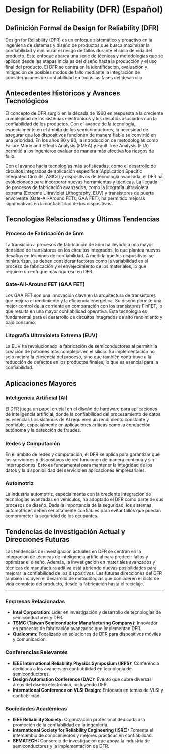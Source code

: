 # Design for Reliability (DFR) (Español)

## Definición Formal de Design for Reliability (DFR)

Design for Reliability (DFR) es un enfoque sistemático y proactivo en la ingeniería de sistemas y diseño de productos que busca maximizar la confiabilidad y minimizar el riesgo de fallos durante el ciclo de vida del producto. Este enfoque abarca una serie de técnicas y metodologías que se aplican desde las etapas iniciales del diseño hasta la producción y el uso final del producto. El DFR se centra en la identificación, evaluación y mitigación de posibles modos de fallo mediante la integración de consideraciones de confiabilidad en todas las fases del desarrollo.

## Antecedentes Históricos y Avances Tecnológicos

El concepto de DFR surgió en la década de 1960 en respuesta a la creciente complejidad de los sistemas electrónicos y los desafíos asociados con la confiabilidad de los productos. Con el avance de la tecnología, especialmente en el ámbito de los semiconductores, la necesidad de asegurar que los dispositivos funcionen de manera fiable se convirtió en una prioridad. En los años 80 y 90, la introducción de metodologías como Failure Mode and Effects Analysis (FMEA) y Fault Tree Analysis (FTA) permitió a los ingenieros evaluar de manera más efectiva los riesgos de fallo.

Con el avance hacia tecnologías más sofisticadas, como el desarrollo de circuitos integrados de aplicación específica (Application Specific Integrated Circuits, ASICs) y dispositivos de tecnología avanzada, el DFR ha evolucionado para incorporar nuevas herramientas y técnicas. La llegada de procesos de fabricación avanzados, como la litografía ultravioleta extrema (Extreme Ultraviolet Lithography, EUV) y transistores de puerta envolvente (Gate-All-Around FETs, GAA FET), ha permitido mejoras significativas en la confiabilidad de los dispositivos.

## Tecnologías Relacionadas y Últimas Tendencias

### Proceso de Fabricación de 5nm

La transición a procesos de fabricación de 5nm ha llevado a una mayor densidad de transistores en los circuitos integrados, lo que plantea nuevos desafíos en términos de confiabilidad. A medida que los dispositivos se miniaturizan, se deben considerar factores como la variabilidad en el proceso de fabricación y el envejecimiento de los materiales, lo que requiere un enfoque más riguroso en DFR.

### Gate-All-Around FET (GAA FET)

Los GAA FET son una innovación clave en la arquitectura de transistores que mejora el rendimiento y la eficiencia energética. Su diseño permite una mejor control de la corriente en comparación con los transistores FinFET, lo que resulta en una mayor confiabilidad operativa. Esta tecnología es fundamental para el desarrollo de circuitos integrados de alto rendimiento y bajo consumo.

### Litografía Ultravioleta Extrema (EUV)

La EUV ha revolucionado la fabricación de semiconductores al permitir la creación de patrones más complejos en el silicio. Su implementación no solo mejora la eficiencia del proceso, sino que también contribuye a la reducción de defectos en los productos finales, lo que es esencial para la confiabilidad.

## Aplicaciones Mayores

### Inteligencia Artificial (AI)

El DFR juega un papel crucial en el diseño de hardware para aplicaciones de inteligencia artificial, donde la confiabilidad del procesamiento de datos es esencial. Los sistemas de AI requieren un rendimiento constante y confiable, especialmente en aplicaciones críticas como la conducción autónoma y la detección de fraudes.

### Redes y Computación

En el ámbito de redes y computación, el DFR se aplica para garantizar que los servidores y dispositivos de red funcionen de manera continua y sin interrupciones. Esto es fundamental para mantener la integridad de los datos y la disponibilidad del servicio en aplicaciones empresariales.

### Automotriz

La industria automotriz, especialmente con la creciente integración de tecnologías avanzadas en vehículos, ha adoptado el DFR como parte de sus procesos de diseño. Dada la importancia de la seguridad, los sistemas automotrices deben ser altamente confiables para evitar fallos que puedan comprometer la seguridad de los ocupantes.

## Tendencias de Investigación Actual y Direcciones Futuras

Las tendencias de investigación actuales en DFR se centran en la integración de técnicas de inteligencia artificial para predecir fallos y optimizar el diseño. Además, la investigación en materiales avanzados y técnicas de manufactura aditiva está abriendo nuevas posibilidades para mejorar la confiabilidad de los dispositivos. Las futuras direcciones del DFR también incluyen el desarrollo de metodologías que consideren el ciclo de vida completo del producto, desde la fabricación hasta el reciclaje.

---

### Empresas Relacionadas

- **Intel Corporation:** Líder en investigación y desarrollo de tecnologías de semiconductores y DFR.
- **TSMC (Taiwan Semiconductor Manufacturing Company):** Innovador en procesos de fabricación avanzados que implementan DFR.
- **Qualcomm:** Focalizado en soluciones de DFR para dispositivos móviles y comunicación.

### Conferencias Relevantes

- **IEEE International Reliability Physics Symposium (IRPS):** Conferencia dedicada a los avances en confiabilidad en tecnología de semiconductores.
- **Design Automation Conference (DAC):** Evento que cubre diversas áreas del diseño electrónico, incluyendo DFR.
- **International Conference on VLSI Design:** Enfocada en temas de VLSI y confiabilidad.

### Sociedades Académicas

- **IEEE Reliability Society:** Organización profesional dedicada a la promoción de la confiabilidad en la ingeniería.
- **International Society for Reliability Engineering (ISRE):** Fomenta el intercambio de conocimientos y mejores prácticas en confiabilidad.
- **SEMATECH:** Consorcio de investigación que apoya la industria de semiconductores y la implementación de DFR.